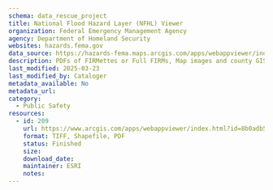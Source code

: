 ```yaml
---
schema: data_rescue_project 
title: National Flood Hazard Layer (NFHL) Viewer
organization: Federal Emergency Management Agency
agency: Department of Homeland Security
websites: hazards.fema.gov
data_source: https://hazards-fema.maps.arcgis.com/apps/webappviewer/index.html?id=8b0adb51996444d4879338b5529aa9cd
description: PDFs of FIRMettes or Full FIRMs, Map images and county GIS data by location
last_modified: 2025-03-23
last_modified_by: Cataloger
metadata_available: No
metadata_url: 
category:
  - Public Safety
resources:
  - id: 209
    url: https://www.arcgis.com/apps/webappviewer/index.html?id=8b0adb51996444d4879338b5529aa9cd
    format: TIFF, Shapefile, PDF
    status: Finished
    size: 
    download_date: 
    maintainer: ESRI
    notes: 
---
```

